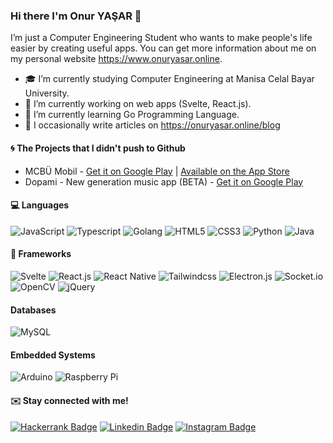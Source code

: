 ### Hi there I'm Onur YAŞAR 👋
I’m just a Computer Engineering Student who wants to make people's life easier by creating useful apps. You can get more information about me on my personal website https://www.onuryasar.online.

- 🎓 I’m currently studying Computer Engineering at Manisa Celal Bayar University.
- 🔭 I’m currently working on web apps (Svelte, React.js).
- 🌱 I’m currently learning Go Programming Language.
- 📝 I occasionally write articles on https://onuryasar.online/blog

#### 🌀 The Projects that I didn't push to Github
- MCBÜ Mobil - [Get it on Google Play](https://play.google.com/store/apps/details?id=tr.edu.mcbu.ieeecbucstech) | [Available on the App Store](https://apps.apple.com/tr/app/mcb%C3%BC-mobil/id1640856305)
- Dopami - New generation music app (BETA) - [Get it on Google Play](https://play.google.com/store/apps/details?id=io.onuryasar.dpm)

#### 💻 Languages
<img alt="JavaScript" src="https://img.shields.io/badge/javascript%20-%23323330.svg?&style=for-the-badge&logo=javascript&logoColor=%23F7DF1E"/> <img alt="Typescript" src="https://img.shields.io/badge/typescript-%23007ACC.svg?style=for-the-badge&logo=typescript&logoColor=white"/> <img alt="Golang" src="https://img.shields.io/badge/go-%2300ADD8.svg?style=for-the-badge&logo=go&logoColor=white"/> <img alt="HTML5" src="https://img.shields.io/badge/html5%20-%23E34F26.svg?&style=for-the-badge&logo=html5&logoColor=white"/> <img alt="CSS3" src="https://img.shields.io/badge/css3%20-%231572B6.svg?&style=for-the-badge&logo=css3&logoColor=white"/> <img alt="Python" src="https://img.shields.io/badge/python%20-%2314354C.svg?&style=for-the-badge&logo=python&logoColor=white"/> <img alt="Java" src="https://img.shields.io/badge/java-%23ED8B00.svg?&style=for-the-badge&logo=java&logoColor=white"/>
#### :rocket: Frameworks
<img alt="Svelte" src="https://img.shields.io/badge/svelte-%23f1413d.svg?style=for-the-badge&logo=svelte&logoColor=white"/> <img alt="React.js" src="https://img.shields.io/badge/React.js-2b2e3b.svg?&style=for-the-badge&logo=react&logoColor=white"/> <img alt="React Native" src="https://img.shields.io/badge/react_native%20-%2320232a.svg?&style=for-the-badge&logo=react&logoColor=%2361DAFB"/> <img alt="Tailwindcss" src="https://img.shields.io/badge/tailwindcss-%2338B2AC.svg?style=for-the-badge&logo=tailwind-css&logoColor=white"/> <img alt="Electron.js" src="https://img.shields.io/badge/Electron.js-2b2e3b.svg?&style=for-the-badge&logo=electron&logoColor=white"/> <img alt="Socket.io" src="https://img.shields.io/badge/socket.io%20-%23404d59.svg?&style=for-the-badge&logo=socket.io&logoColor=white"/> <img alt="OpenCV" src="https://img.shields.io/badge/opencv-%23white.svg?style=for-the-badge&logo=opencv&logoColor=white"/> <img alt="jQuery" src="https://img.shields.io/badge/jquery%20-%230769AD.svg?&style=for-the-badge&logo=jquery&logoColor=white"/>
#### Databases
<img alt="MySQL" src="https://img.shields.io/badge/mysql-%2300f.svg?&style=for-the-badge&logo=mysql&logoColor=white"/>

#### Embedded Systems
<img alt="Arduino" src="https://img.shields.io/badge/-Arduino-00979D?style=for-the-badge&logo=Arduino&logoColor=white"/> <img alt="Raspberry Pi" src="https://img.shields.io/badge/-Raspberry%20Pi-C51A4A?style=for-the-badge&logo=Raspberry-Pi"/>


#### :envelope: Stay connected with me!
<a href="https://www.hackerrank.com/onuryasar" target="_blank">![Hackerrank Badge](https://img.shields.io/badge/-Hackerrank-1ba94c?style=flat&logo=Hackerrank&logoColor=white&link=https://www.hackerrank.com/onuryasar)</a>
<a href="https://www.linkedin.com/in/onur-yasar/" target="_blank">![Linkedin Badge](https://img.shields.io/badge/-LinkedIn-blue?style=flat&logo=Linkedin&logoColor=white&link=https://www.linkedin.com/in/onur-yasar/)</a>
<a href="https://instagram.com/onur.yasar.js" target="_blank">![Instagram Badge](https://img.shields.io/badge/-Instagram-E4405F?style=flat&logo=instagram&logoColor=white&link=https://instagram.com/onur.yasar.js)</a>
